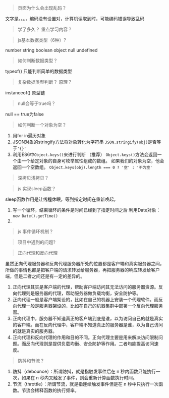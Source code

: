 >页面为什么会出现乱码？
>
文字是。。。，编码没有设置对，计算机读取到时，可能编码错误导致乱码
>学了多久？
重点学习内容？
>

>js基本数据类型（6种）?
>
number string boolean object null undefined 

>如何判断数据类型？
>
typeof()
只能判断简单的数据类型

>复杂数据类型判断？
原理？
>
instanceof()
原型链

>null会等于true吗？
>
null == true为false

>如何判断一个对象为空？
>
1. 用for in遍历对象
2. JSON对象的stringify方法将对象转化为字符串
`JSON.stringify(obj)`是否等于`'{}'`
3. 利用ES6中`Object.keys()`来进行判断 （推荐）
`Object.keys()`方法会返回一个由一个给定对象的自身可枚举属性组成的数组。
如果我们的对象为空，他会返回一个空数组。
`Object.keys(obj).length === 0 ? '空' : '不为空'`

>深拷贝浅拷贝？
>

>js 实现sleep函数？
>
sleep函数作用是让线程休眠，等到指定时间在重新唤起。
1. 写一个循环，结束循环的条件是时间已经到了指定时间之后
利用Date对象： `new Date().getTime()`
2. 


>js 事件循环机制？
>

>项目中遇到的问题?
>

>正向代理和反向代理
>
虽然正向代理服务器和反向代理服务器所处的位置都是客户端和真实服务器之间，所做的事情也都是把客户端的请求转发给服务器，再把服务器的响应转发给客户端，但是二者之间还是有一定的差异的。
1. 正向代理其实是客户端的代理，帮助客户端访问其无法访问的服务器资源。反向代理则是服务器的代理，帮助服务器做负载均衡，安全防护等。
2. 正向代理一般是客户端架设的，比如在自己的机器上安装一个代理软件。而反向代理一般是服务器架设的，比如在自己的机器集群中部署一个反向代理服务器。
3. 正向代理中，服务器不知道真正的客户端到底是谁，以为访问自己的就是真实的客户端。而在反向代理中，客户端不知道真正的服务器是谁，以为自己访问的就是真实的服务器。
4. 正向代理和反向代理的作用和目的不同。正向代理主要是用来解决访问限制问题。而反向代理则是提供负载均衡、安全防护等作用。二者均能提高访问速度。

>防抖和节流？
>
1. 防抖（debounce）：所谓防抖，就是指触发事件后在 n 秒内函数只能执行一次，如果在 n 秒内又触发了事件，则会重新计算函数执行时间。
2. 节流（throttle）：所谓节流，就是指连续触发事件但是在 n 秒中只执行一次函数。节流会稀释函数的执行频率。